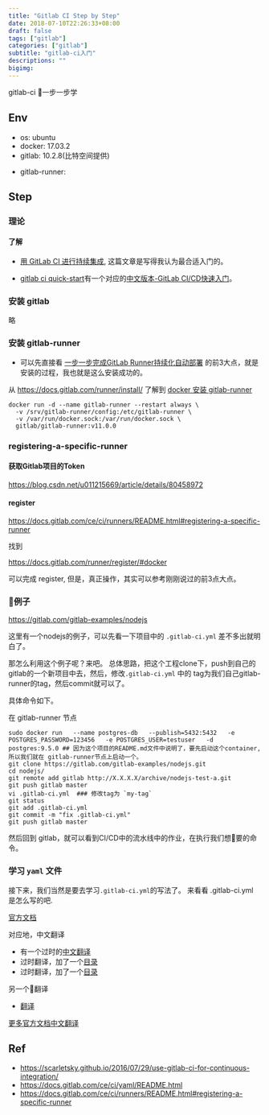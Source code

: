 ```yaml
---
title: "Gitlab CI Step by Step"
date: 2018-07-10T22:26:33+08:00
draft: false
tags: ["gitlab"]
categories: ["gitlab"]
subtitle: "gitlab-ci入门"
descriptions: ""
bigimg:
---
```


gitlab-ci 一步一步学

## Env

- os: ubuntu
- docker: 17.03.2
- gitlab: 10.2.8(比特空间提供)

[^_^]:
    - ip: 120.77.45.61
- gitlab-runner: 

[^_^]:
    - ip: 13.209.19.195

## Step

### 理论

#### 了解

- [用 GitLab CI 进行持续集成](https://scarletsky.github.io/2016/07/29/use-gitlab-ci-for-continuous-integration/), 这篇文章是写得我认为最合适入门的。

- [gitlab ci quick-start](https://docs.gitlab.com/ce/ci/quick_start/README.html)有一个对应的[中文版本-GitLab CI/CD快速入门](http://www.ttlsa.com/auto/gitlab-cicd-quick-start/)。


### 安装 gitlab

略

### 安装 gitlab-runner

- 可以先直接看 [一步一步完成GitLab Runner持续化自动部署](https://blog.csdn.net/shuyuea3/article/details/80699073) 的前3大点，就是安装的过程，我也就是这么安装成功的。


从 https://docs.gitlab.com/runner/install/ 了解到 [docker 安装 gitlab-runner](https://docs.gitlab.com/runner/install/docker.html)

```
docker run -d --name gitlab-runner --restart always \
  -v /srv/gitlab-runner/config:/etc/gitlab-runner \
  -v /var/run/docker.sock:/var/run/docker.sock \
  gitlab/gitlab-runner:v11.0.0
```

### registering-a-specific-runner

#### 获取Gitlab项目的Token

https://blog.csdn.net/u011215669/article/details/80458972

#### register
https://docs.gitlab.com/ce/ci/runners/README.html#registering-a-specific-runner

找到

https://docs.gitlab.com/runner/register/#docker

可以完成 register, 但是，真正操作，其实可以参考刚刚说过的前3点大点。

### 例子

https://gitlab.com/gitlab-examples/nodejs

这里有一个nodejs的例子，可以先看一下项目中的 `.gitlab-ci.yml` 差不多出就明白了。

那怎么利用这个例子呢？来吧。
总体思路，把这个工程clone下，push到自己的gitlab的一个新项目中去，然后，修改`.gitlab-ci.yml` 中的 tag为我们自己gitlab-runner的tag，然后commit就可以了。

具体命令如下。

在 gitlab-runner 节点

```
sudo docker run   --name postgres-db   --publish=5432:5432   -e POSTGRES_PASSWORD=123456   -e POSTGRES_USER=testuser   -d postgres:9.5.0 ## 因为这个项目的README.md文件中说明了，要先启动这个container,所以我们就在 gitlab-runner节点上启动一个。
git clone https://gitlab.com/gitlab-examples/nodejs.git
cd nodejs/
git remote add gitlab http://X.X.X.X/archive/nodejs-test-a.git
git push gitlab master
vi .gitlab-ci.yml  ### 修改tag为 `my-tag`
git status
git add .gitlab-ci.yml
git commit -m "fix .gitlab-ci.yml"
git push gitlab master
```

然后回到 gitlab，就可以看到CI/CD中的流水线中的作业，在执行我们想要的命令。

### 学习 `yaml` 文件

接下来，我们当然是要去学习`.gitlab-ci.yml`的写法了。
来看看 .gitlab-ci.yml 是怎么写的吧.

[官方文档](https://docs.gitlab.com/ce/ci/yaml/README.html)

对应地，中文翻译

- 有一个过时的[中文翻译](https://fennay.github.io/gitlab-ci-cn/gitlab-ci-yaml.html)
- 过时翻译，加了一个[目录](https://www.ctolib.com/topics-121471.html)
- 过时翻译，加了一个[目录](https://segmentfault.com/a/1190000010442764)

另一个翻译

- [翻译](https://blog.csdn.net/wmq880204/article/details/70141771)

[更多官方文档中文翻译](https://fennay.github.io/gitlab-ci-cn/)


## Ref

- https://scarletsky.github.io/2016/07/29/use-gitlab-ci-for-continuous-integration/
- https://docs.gitlab.com/ce/ci/yaml/README.html
- https://docs.gitlab.com/ce/ci/runners/README.html#registering-a-specific-runner


